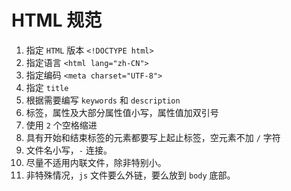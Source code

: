 # HTML 规范

1. 指定 `HTML` 版本 `<!DOCTYPE html>`
2. 指定语言 `<html lang="zh-CN">`
3. 指定编码 `<meta charset="UTF-8">`
4. 指定 `title`
5. 根据需要编写 `keywords` 和 `description`
6. 标签，属性及大部分属性值小写，属性值加双引号
7. 使用 `2` 个空格缩进
8. 具有开始和结束标签的元素都要写上起止标签，空元素不加 `/` 字符
9. 文件名小写，`-` 连接。
10. 尽量不适用内联文件，除非特别小。
11. 非特殊情况，`js` 文件要么外链，要么放到 `body` 底部。
